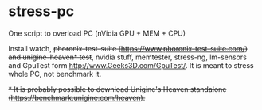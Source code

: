 # stress-pc
One script to overload PC (nVidia GPU + MEM + CPU)

Install watch, ~~phoronix-test-suite (https://www.phoronix-test-suite.com/) and unigine-heaven* test~~, nvidia stuff, memtester, stress-ng, lm-sensors and GpuTest form http://www.Geeks3D.com/GpuTest/.
It is meant to stress whole PC, not benchmark it. 

~~* It is probably possible to download Unigine's Heaven standalone (https://benchmark.unigine.com/heaven).~~
